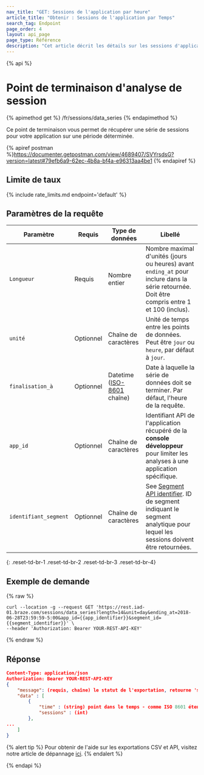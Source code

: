 ```yaml
---
nav_title: "GET: Sessions de l'application par heure"
article_title: "Obtenir : Sessions de l'application par Temps"
search_tag: Endpoint
page_order: 4
layout: api_page
page_type: Référence
description: "Cet article décrit les détails sur les sessions d'application par point de terminaison temporelle."
---
```


{% api %}
# Point de terminaison d'analyse de session
{% apimethod get %}
/fr/sessions/data_series
{% endapimethod %}

Ce point de terminaison vous permet de récupérer une série de sessions pour votre application sur une période déterminée.

{% apiref postman %}https://documenter.getpostman.com/view/4689407/SVYrsdsG?version=latest#79efb6a9-62ec-4b8a-bf4a-e96313aa4be1 {% endapiref %}

## Limite de taux

{% include rate_limits.md endpoint='default' %}

## Paramètres de la requête

| Paramètre             | Requis    | Type de données                                                                | Libellé                                                                                                                                                               |
| --------------------- | --------- | ------------------------------------------------------------------------------ | --------------------------------------------------------------------------------------------------------------------------------------------------------------------- |
| `Longueur`            | Requis    | Nombre entier                                                                  | Nombre maximal d'unités (jours ou heures) avant `ending_at` pour inclure dans la série retournée. Doit être compris entre 1 et 100 (inclus).                          |
| `unité`               | Optionnel | Chaîne de caractères                                                           | Unité de temps entre les points de données. Peut être `jour` ou `heure`, par défaut à `jour`.                                                                         |
| `finalisation_à`      | Optionnel | Datetime <br>([ISO-8601](https://en.wikipedia.org/wiki/ISO_8601) chaîne) | Date à laquelle la série de données doit se terminer. Par défaut, l'heure de la requête.                                                                              |
| `app_id`              | Optionnel | Chaîne de caractères                                                           | Identifiant API de l'application récupéré de la **console développeur** pour limiter les analyses à une application spécifique.                                       |
| `identifiant_segment` | Optionnel | Chaîne de caractères                                                           | See [Segment API identifier]({{site.baseurl}}/api/identifier_types/). ID de segment indiquant le segment analytique pour lequel les sessions doivent être retournées. |
{: .reset-td-br-1 .reset-td-br-2 .reset-td-br-3  .reset-td-br-4}

## Exemple de demande
{% raw %}
```
curl --location -g --request GET 'https://rest.iad-01.braze.com/sessions/data_series?length=14&unit=day&ending_at=2018-06-28T23:59:59-5:00&app_id={{app_identifier}}&segment_id={{segment_identifier}}' \
--header 'Authorization: Bearer YOUR-REST-API-KEY'
```
{% endraw %}

## Réponse

```json
Content-Type: application/json
Authorization: Bearer YOUR-REST-API-KEY
{
    "message": (requis, chaîne) le statut de l'exportation, retourne 'success' lorsqu'il est terminé sans erreurs,
    "data" : [
        {
            "time" : (string) point dans le temps - comme ISO 8601 étendu lorsque l'unité est "hour" et comme la date ISO 8601 lorsque l'unité est "day",
            "sessions" : (int)
        },
...
    ]
}
```

{% alert tip %}
Pour obtenir de l'aide sur les exportations CSV et API, visitez notre article de dépannage [ici]({{site.baseurl}}/user_guide/data_and_analytics/export_braze_data/export_troubleshooting/).
{% endalert %}

{% endapi %}
